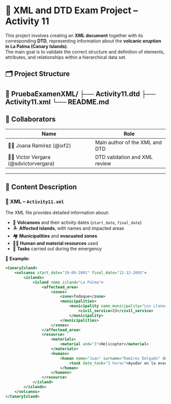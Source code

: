 # 🌋 XML and DTD Exam Project – Activity 11

This project involves creating an **XML document** together with its corresponding **DTD**, representing information about the **volcanic eruption in La Palma (Canary Islands)**.  
The main goal is to validate the correct structure and definition of elements, attributes, and relationships within a hierarchical data set.

## 🗂️ Project Structure
📁 PruebaExamenXML/
├── Activity11.dtd
├── Activity11.xml
└── README.md
---

## 👥 Collaborators

| Name | Role |
|------|------|
| 🧑‍💻 Joana Ramírez (@ixf2) | Main author of the XML and DTD |
| 👨‍💻 Víctor Vergara (@sdvictorvergara) | DTD validation and XML review |

---

## 📘 Content Description

### 🧩 XML – `Activity11.xml`

The XML file provides detailed information about:

- 🌋 **Volcanoes** and their activity dates (`start_date`, `final_date`)  
- 🏝️ **Affected islands**, with names and impacted areas  
- 🏘️ **Municipalities** and **evacuated zones**  
- 🧑‍🚒 **Human and material resources** used  
- 👷 **Tasks** carried out during the emergency  

📄 **Example:**
```xml
<CanaryIsland>
    <volcanos start_date="19-09-2001" final_date="12-12-2001">
        <islands>
            <island name_island="La Palma">
                <affectead_area>
                    <zones>
                        <zone>Todoque</zone>
                        <municipalities>
                            <municipality name_municipality="Los Llanos de Aridane" sos="123123123">
                                <civil_service>23</civil_service>
                            </municipality>
                        </municipalities>
                    </zones>
                </affectead_area>
                <resource>
                    <materials>
                        <material und="3">Helicopter</material>
                    </materials>
                    <humans>
                        <human name="Juan" surname="Ramírez Delgado" dni="1212121212S">
                            <task date_task="3 horas">Ayudar en la evacuación de los habitantes de Todoque</task>
                        </human>
                    </humans>
                </resource>
            </island>
        </islands>
    </volcanos>
</CanaryIsland>

